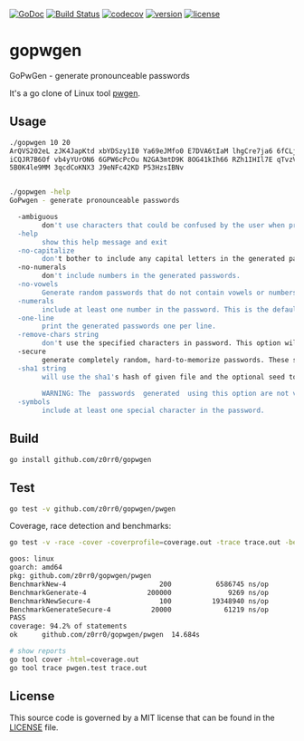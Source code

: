 [![GoDoc](https://godoc.org/github.com/z0rr0/gopwgen/pwgen?status.svg)](https://godoc.org/github.com/z0rr0/gopwgen/pwgen)  [![Build Status](https://travis-ci.com/z0rr0/gopwgen.svg?branch=master)](https://travis-ci.com/z0rr0/gopwgen) [![codecov](https://codecov.io/gh/z0rr0/gopwgen/branch/master/graph/badge.svg)](https://codecov.io/gh/z0rr0/gopwgen)
[![version](https://img.shields.io/github/tag/z0rr0/gopwgen.svg)](https://github.com/z0rr0/gopwgen/releases/latest)
[![license](https://img.shields.io/github/license/z0rr0/gopwgen.svg)](https://github.com/z0rr0/gopwgen/blob/master/LICENSE)


# gopwgen

GoPwGen - generate pronounceable passwords

It's a go clone of Linux tool [pwgen](https://linux.die.net/man/1/pwgen).

## Usage

```bash
./gopwgen 10 20
ArQVS202eL zJK4JapKtd xbYDSzy1I0 Ya69eJMfo0 E7DVA6tIaM lhgCre7ja6 6fCLjYfQjL fEt6kivIVt
iCQJR7B6Of vb4yYUrON6 6GPW6cPcOu N2GA3mtD9K 8OG41kIh66 RZh1IHIl7E qTvzVL1qJk 18FP3yuzd2
5B0K4le9MM 3qcdCoKNX3 J9eNFc42KD P53HzsIBNv


./gopwgen -help
GoPwgen - generate pronounceable passwords

  -ambiguous
        don't use characters that could be confused by the user when printed, such as 'l' and '1', or '0' or 'O'.  This reduces the number of possible passwords significantly, and as such reduces the quality of the  passwords.It may be useful for users who have bad vision, but in general use of this option is not recommended.
  -help
        show this help message and exit
  -no-capitalize
        don't bother to include any capital letters in the generated passwords.
  -no-numerals
        don't include numbers in the generated passwords.
  -no-vowels
        Generate random passwords that do not contain vowels or numbers that might be mistaken for vowels. It provides less secure passwords to allow system administrators to not have to worry with random passwords acciden‐tally contain offensive substrings.
  -numerals
        include at least one number in the password. This is the default option. (default true)
  -one-line
        print the generated passwords one per line.
  -remove-chars string
        don't use the specified characters in password. This option will disable the phomeme-based generator and uses the random password generator.
  -secure
        generate completely random, hard-to-memorize passwords. These should only be used for machine passwords,  since otherwise  it's almost guaranteed that users will simply write the password on a piece of paper taped to the monitor...
  -sha1 string
        will use the sha1's hash of given file and the optional seed to create password.It will allow you to compute the same password later, if you remember the file, seed, and pwgen's options used. ie: pwgen -H ~/your_favorite.mp3#your@email.com gives a list of possibles passwords for your pop3 account, and you can ask this list again and again.
    
        WARNING: The  passwords  generated  using this option are not very random.If you use this option, make sure the attacker can not obtain a copy of the file.Also, note that the name of the file may be easily available from the ~/.history or ~/.bash_history file.
  -symbols
        include at least one special character in the password.
```

## Build

```bash
go install github.com/z0rr0/gopwgen
```

## Test

```bash
go test -v github.com/z0rr0/gopwgen/pwgen
```

Coverage, race detection and benchmarks:

```bash
go test -v -race -cover -coverprofile=coverage.out -trace trace.out -benchmem -bench=. github.com/z0rr0/gopwgen/pwgen

goos: linux
goarch: amd64
pkg: github.com/z0rr0/gopwgen/pwgen
BenchmarkNew-4                       200           6586745 ns/op           19546 B/op        607 allocs/op
BenchmarkGenerate-4               200000              9269 ns/op              16 B/op          2 allocs/op
BenchmarkNewSecure-4                 100          19348940 ns/op           33448 B/op       3008 allocs/op
BenchmarkGenerateSecure-4          20000             61219 ns/op             136 B/op         17 allocs/op
PASS
coverage: 94.2% of statements
ok      github.com/z0rr0/gopwgen/pwgen  14.684s

# show reports
go tool cover -html=coverage.out
go tool trace pwgen.test trace.out
```

## License

This source code is governed by a MIT license that can be found in the [LICENSE](https://github.com/z0rr0/gopwgen/blob/master/LICENSE) file.